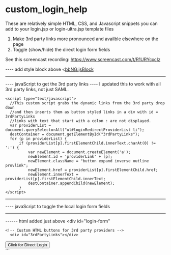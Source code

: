 # custom_login_help

These are relatively simple HTML, CSS, and Javascript snippets you can add to your login.jsp or login-ultra.jsp template files

1. Make 3rd party links more pronounced and availble elsewhere on the page
2. Toggle (show/hide) the direct login form fields


See this screencast recording: https://www.screencast.com/t/R1URYcxcIz

---- add style block above <<bbNG:jsBlock>

  <!-- Custom styles -->
  <style type="text/css">
	/*Hide the redirect providers.*/
	#loginRedirectProviders {
		display:none;
	}

	/*Hide the login form fields*/
	#loginFormFields {
		display:none;
	}
	
	/*Provider link button style*/
	.provlink {
		zoom:150%;
		-moz-transform: scale(1.50);  /* firefox compatible */
		background-color:#c56fd5!important;
	}
	</style>
-------------------------------------------------- 
----  javaScript to get the 3rd party links
----  I updated this to work with all 3rd party links, not just SAML. 

    <script type="text/javascript">
      //This custom script grabs the dynamic links from the 3rd party drop down
      //and then inserts them as button styled links in a div with id = 3rdPartyLinks
      //links with text that start with a colon : are not displayed.
      var providerList = document.querySelectorAll("ul#loginRedirectProviderList li");
      destContainer = document.getElementById("3rdPartyLinks");
      for (p in providerList) {
		  if (providerList[p].firstElementChild.innerText.charAt(0) != ':') {
		      var newElement = document.createElement('a');
			  newElement.id = 'providerLink' + [p];
		      newElement.className = "button expand inverse outline provlink";
		      newElement.href = providerList[p].firstElementChild.href;
		      newElement.innerText = providerList[p].firstElementChild.innerText;
		      destContainer.appendChild(newElement);
		  }
    </script>
----
----  javaScript to toggle the local login form fields

<script type='text/javascript'>
  //This custom script creates a toggle function to show/hide the login form div.
  function buttonToggle(where, pval, nval) {
    var table = document.getElementById(where.attributes.rel.value);
    where.value = (where.value == pval) ? nval : pval;
    table.style.display = (table.style.display == 'block') ? 'none' : 'block';
  }
</script>
--------------------------------------------------
------ html added just above <div id="login-form"

    <!-- Custom HTML buttons for 3rd party providers -->
      <div id="3rdPartyLinks"></div>

   <div id="toggle_login_form">
      <input type="button" name="button1" id="nextbt" class="button expand inverse outline" rel="loginFormFields" value="Click for Direct Login" onclick="buttonToggle(this,' Click to Hide Direct Login ',' Click for Direct Login ')"> 
   </div>
 <!-- END custom HTML --> 
```
